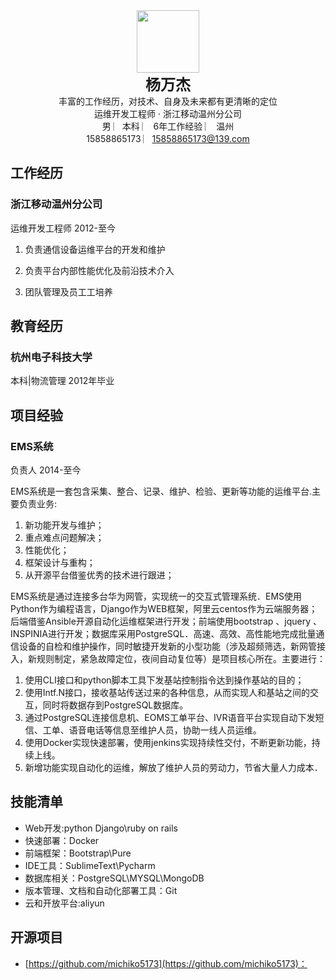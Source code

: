 


<div align="center">
    <img src="https://wx1.sinaimg.cn/mw1024/9ef85fffly1ftbq925sz3j20u0140n3q.jpg" width="100">
</div>
<div align="center"><b><font size="5" >杨万杰</font></b></div>
<div align="center"> 
丰富的工作经历，对技术、自身及未来都有更清晰的定位</div>
<div align="center"> 运维开发工程师 · 浙江移动温州分公司</div>
<div align="center">男 ︳本科 ︳ 6年工作经验 ︳ 温州</div>
<div align="center">15858865173     ︳<a href="mailto:15858865173@139.com">15858865173@139.com</a>  
</div>








## 工作经历


### 浙江移动温州分公司 


运维开发工程师                            2012-至今



1. 负责通信设备运维平台的开发和维护

2. 负责平台内部性能优化及前沿技术介入

3. 团队管理及员⼯工培养



## 教育经历
### 杭州电子科技大学

本科|物流管理 2012年毕业





## 项目经验
### EMS系统
负责人 2014-至今

EMS系统是一套包含采集、整合、记录、维护、检验、更新等功能的运维平台.主要负责业务:

1. 新功能开发与维护；  
2. 重点难点问题解决；  
3. 性能优化；  
4. 框架设计与重构；  
5. 从开源平台借鉴优秀的技术进⾏跟进； 

  EMS系统是通过连接多台华为网管，实现统一的交互式管理系统．EMS使用Python作为编程语言，Django作为WEB框架，阿里云centos作为云端服务器；后端借鉴Ansible开源自动化运维框架进行开发；前端使用bootstrap 、jquery 、INSPINIA进行开发；数据库采用PostgreSQL．高速、高效、高性能地完成批量通信设备的自检和维护操作，同时敏捷开发新的小型功能（涉及超频筛选，新网管接入，新规则制定，紧急故障定位，夜间自动复位等）是项目核心所在。主要进行：

1. 使用CLI接口和python脚本工具下发基站控制指令达到操作基站的目的；
2. 使用Intf.N接口，接收基站传送过来的各种信息，从而实现人和基站之间的交互，同时将数据存到PostgreSQL数据库。
3. 通过PostgreSQL连接信息机、EOMS工单平台、IVR语音平台实现自动下发短信、工单、语音电话等信息至维护人员，协助一线人员运维。
4. 使用Docker实现快速部署，使用jenkins实现持续性交付，不断更新功能，持续上线。
5. 新增功能实现自动化的运维，解放了维护人员的劳动力，节省大量人力成本．




## 技能清单



- Web开发:python Django\ruby on rails
- 快速部署：Docker
- 前端框架：Bootstrap\Pure
- IDE工具：SublimeText\Pycharm
- 数据库相关：PostgreSQL\MYSQL\MongoDB
- 版本管理、文档和自动化部署工具：Git
- 云和开放平台:aliyun



    


## 开源项目

  - [https://github.com/michiko5173](https://github.com/michiko5173)：

    
